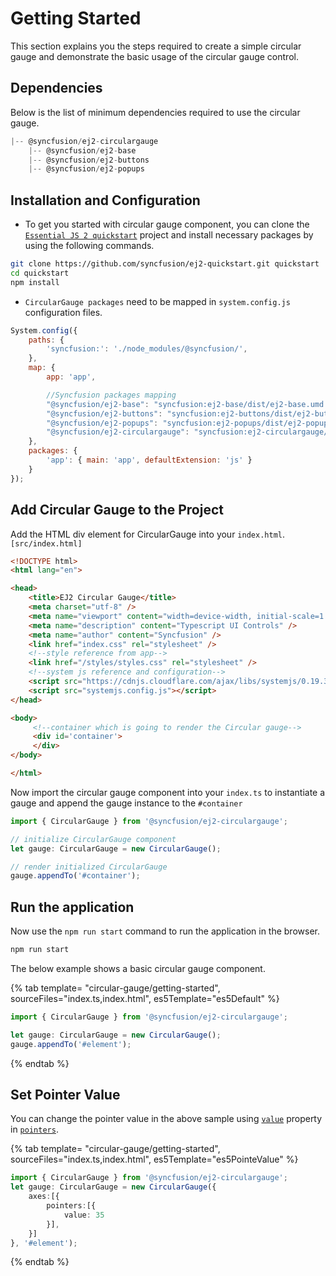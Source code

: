 
# Getting Started

This section explains you the steps required to create a simple circular gauge and demonstrate the basic usage of the circular gauge control.

## Dependencies

Below is the list of minimum dependencies required to use the circular gauge.

```javascript
|-- @syncfusion/ej2-circulargauge
    |-- @syncfusion/ej2-base
    |-- @syncfusion/ej2-buttons
    |-- @syncfusion/ej2-popups
```

## Installation and Configuration

* To get you started with circular gauge component, you can clone the
[`Essential JS 2 quickstart`](https://github.com/syncfusion/ej2-quickstart.git) project
and install necessary packages by using the following commands.

```sh
git clone https://github.com/syncfusion/ej2-quickstart.git quickstart
cd quickstart
npm install
```

* `CircularGauge packages` need to be mapped in `system.config.js` configuration files.

```javascript
System.config({
    paths: {
        'syncfusion:': './node_modules/@syncfusion/',
    },
    map: {
        app: 'app',

        //Syncfusion packages mapping
        "@syncfusion/ej2-base": "syncfusion:ej2-base/dist/ej2-base.umd.min.js",
        "@syncfusion/ej2-buttons": "syncfusion:ej2-buttons/dist/ej2-buttons.umd.min.js",
        "@syncfusion/ej2-popups": "syncfusion:ej2-popups/dist/ej2-popups.umd.min.js",
        "@syncfusion/ej2-circulargauge": "syncfusion:ej2-circulargauge/dist/ej2-circulargauge.umd.min.js",
    },
    packages: {
        'app': { main: 'app', defaultExtension: 'js' }
    }
});
```

## Add Circular Gauge to the Project

Add the HTML div element for CircularGauge into your `index.html`. `[src/index.html]`

```html
<!DOCTYPE html>
<html lang="en">

<head>
    <title>EJ2 Circular Gauge</title>
    <meta charset="utf-8" />
    <meta name="viewport" content="width=device-width, initial-scale=1.0" />
    <meta name="description" content="Typescript UI Controls" />
    <meta name="author" content="Syncfusion" />
    <link href="index.css" rel="stylesheet" />
    <!--style reference from app-->
    <link href="/styles/styles.css" rel="stylesheet" />
    <!--system js reference and configuration-->
    <script src="https://cdnjs.cloudflare.com/ajax/libs/systemjs/0.19.38/system.js"></script>
    <script src="systemjs.config.js"></script>
</head>

<body>
     <!--container which is going to render the Circular gauge-->
     <div id='container'>
     </div>
</body>

</html>
```

Now import the circular gauge component into your `index.ts` to instantiate a gauge and append the gauge instance to the `#container`

```javascript
import { CircularGauge } from '@syncfusion/ej2-circulargauge';

// initialize CircularGauge component
let gauge: CircularGauge = new CircularGauge();

// render initialized CircularGauge
gauge.appendTo('#container');
```

## Run the application

Now use the `npm run start` command to run the application in the browser.

```cmd
npm run start
```

The below example shows a basic circular gauge component.

{% tab template= "circular-gauge/getting-started", sourceFiles="index.ts,index.html", es5Template="es5Default" %}

```typescript
import { CircularGauge } from '@syncfusion/ej2-circulargauge';

let gauge: CircularGauge = new CircularGauge();
gauge.appendTo('#element');
```

{% endtab %}

## Set Pointer Value

You can change the pointer value in the above sample using [`value`](../api/circular-gauge/pointer#value-number) property in [`pointers`](../api/circular-gauge/pointer).

{% tab template= "circular-gauge/getting-started", sourceFiles="index.ts,index.html", es5Template="es5PointeValue" %}

```typescript
import { CircularGauge } from '@syncfusion/ej2-circulargauge';
let gauge: CircularGauge = new CircularGauge({
    axes:[{
        pointers:[{
            value: 35
        }],
    }]
}, '#element');

```

{% endtab %}